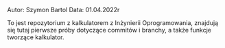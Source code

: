 Autor: Szymon Bartol
Data: 01.04.2022r


To jest repozytorium z kalkulatorem z Inżynierii Oprogramowania,
znajdują się tutaj pierwsze próby dotyczące commitów i branchy, a także 
funkcje tworzące kalkulator.
